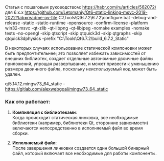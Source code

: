 Статья с пошаговым руководством: https://habr.com/ru/articles/562072/
для 6.x.x https://github.com/Letomaniy/Qt6-static-linking-msvc-2019-2022?tab=readme-ov-file
C:\Tools\Qt6.7.2\6.7.2\configure.bat -debug-and-release -static -static-runtime -opensource -confirm-license -platform win32-msvc -qt-zlib -qt-libpng -qt-libjpeg -nomake examples -nomake tests -no-opengl -skip qtscript -skip qtquick3d -skip qtgraphs -skip qtquick3dphysics -prefix "C:\Tools\Qt6.7.2\build_6.7.2_Static"

В некоторых случаях использование статической компоновки может быть предпочтительнее; это позволяет избежать зависимостей от внешних библиотек, создает отдельные автономные двоичные файлы приложений, упрощая развертывание, и может привести к уменьшению размера двоичного файла, поскольку неиспользуемый код может быть удален.

qt5.14.12.mingw73_64_static - https://gitlab.com/alexwebgoal/mingw73_64_static
### Как это работает:

1. **Компиляция с библиотеками**:  
    Когда происходит статическая линковка, все необходимые библиотеки (например, библиотеки Qt, сторонние зависимости) включаются непосредственно в исполняемый файл во время сборки.
    
2. **Исполняемый файл**:  
    После завершения линковки создается один большой бинарный файл, который включает все необходимые для работы компоненты.